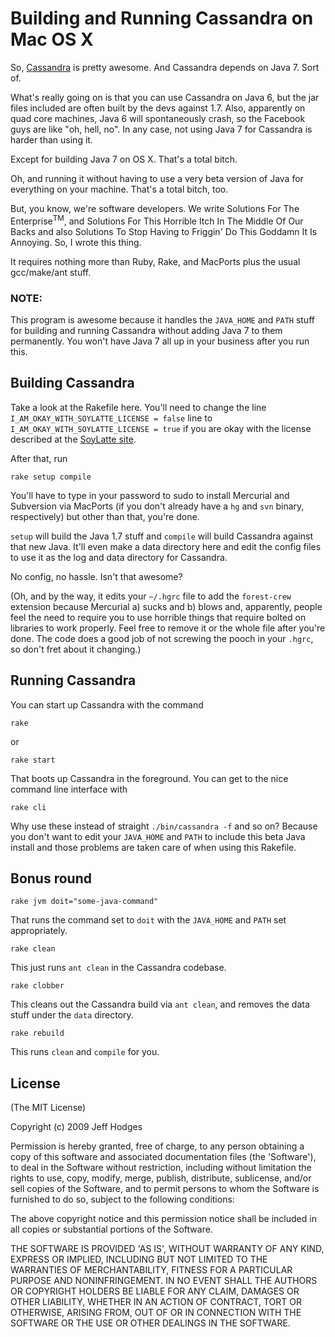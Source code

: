 # Building and Running Cassandra on Mac OS X

So, [Cassandra](http://incubator.apache.org/projects/cassandra.html)
is pretty awesome. And Cassandra depends on Java 7. Sort of.

What's really going on is that you can use Cassandra on Java 6, but
the jar files included are often built by the devs against 1.7. Also,
apparently on quad core machines, Java 6 will spontaneously crash, so
the Facebook guys are like "oh, hell, no". In any case, not using Java
7 for Cassandra is harder than using it.

Except for building Java 7 on OS X. That's a total bitch.

Oh, and running it without having to use a very beta version of Java
for everything on your machine. That's a total bitch, too.

But, you know, we're software developers. We write Solutions For The
Enterprise<sup>TM</sup>, and Solutions For This Horrible
Itch In The Middle Of Our Backs and also Solutions To Stop Having to
Friggin' Do This Goddamn It Is Annoying. So, I wrote this thing.

It requires nothing more than Ruby, Rake, and MacPorts plus the usual
gcc/make/ant stuff.

### NOTE:

This program is awesome because it handles the `JAVA_HOME` and `PATH`
stuff for building and running Cassandra without adding Java 7 to them
permanently. You won't have Java 7 all up in your business after you
run this.

## Building Cassandra

Take a look at the Rakefile here. You'll need to change the line
`I_AM_OKAY_WITH_SOYLATTE_LICENSE = false` line to
`I_AM_OKAY_WITH_SOYLATTE_LICENSE = true` if you are okay with the
license described at the [SoyLatte
site](http://landonf.bikemonkey.org/static/soylatte/#get).

After that, run
    
    rake setup compile

You'll have to type in your password to sudo to install Mercurial and
Subversion via MacPorts (if you don't already have a `hg` and `svn`
binary, respectively) but other than that, you're done.

`setup` will build the Java 1.7 stuff and `compile` will build
Cassandra against that new Java. It'll even make a data directory here
and edit the config files to use it as the log and data directory for
Cassandra.

No config, no hassle. Isn't that awesome?

(Oh, and by the way, it edits your `~/.hgrc` file to add the
`forest-crew` extension because Mercurial a) sucks and b) blows and,
apparently, people feel the need to require you to use horrible things
that require bolted on libraries to work properly. Feel free to remove
it or the whole file after you're done. The code does a good job of
not screwing the pooch in your `.hgrc`, so don't fret about it
changing.)

## Running Cassandra

You can start up Cassandra with the command

    rake
or

    rake start

That boots up Cassandra in the foreground. You can get to the nice
command line interface with

    rake cli

Why use these instead of straight `./bin/cassandra -f` and so on?
Because you don't want to edit your `JAVA_HOME` and `PATH` to include this
beta Java install and those problems are taken care of when using this
Rakefile.

## Bonus round

    rake jvm doit="some-java-command"

That runs the command set to `doit` with the `JAVA_HOME` and `PATH` set
appropriately.

    rake clean

This just runs `ant clean` in the Cassandra codebase.

    rake clobber

This cleans out the Cassandra build via `ant clean`, and removes the data stuff under
the `data` directory.

    rake rebuild

This runs `clean` and `compile` for you.

## License

(The MIT License)

Copyright (c) 2009 Jeff Hodges

Permission is hereby granted, free of charge, to any person obtaining
a copy of this software and associated documentation files (the
'Software'), to deal in the Software without restriction, including
without limitation the rights to use, copy, modify, merge, publish,
distribute, sublicense, and/or sell copies of the Software, and to
permit persons to whom the Software is furnished to do so, subject to
the following conditions:

The above copyright notice and this permission notice shall be
included in all copies or substantial portions of the Software.

THE SOFTWARE IS PROVIDED 'AS IS', WITHOUT WARRANTY OF ANY KIND,
EXPRESS OR IMPLIED, INCLUDING BUT NOT LIMITED TO THE WARRANTIES OF
MERCHANTABILITY, FITNESS FOR A PARTICULAR PURPOSE AND NONINFRINGEMENT.
IN NO EVENT SHALL THE AUTHORS OR COPYRIGHT HOLDERS BE LIABLE FOR ANY
CLAIM, DAMAGES OR OTHER LIABILITY, WHETHER IN AN ACTION OF CONTRACT,
TORT OR OTHERWISE, ARISING FROM, OUT OF OR IN CONNECTION WITH THE
SOFTWARE OR THE USE OR OTHER DEALINGS IN THE SOFTWARE.
